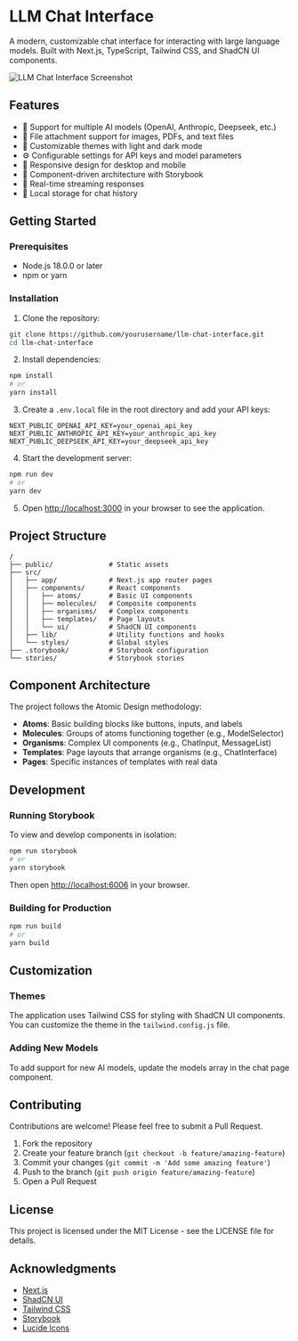 # LLM Chat Interface

A modern, customizable chat interface for interacting with large language models. Built with Next.js, TypeScript, Tailwind CSS, and ShadCN UI components.

![LLM Chat Interface Screenshot](https://via.placeholder.com/800x450.png?text=LLM+Chat+Interface)

## Features

- 🤖 Support for multiple AI models (OpenAI, Anthropic, Deepseek, etc.)
- 📁 File attachment support for images, PDFs, and text files
- 🎨 Customizable themes with light and dark mode
- ⚙️ Configurable settings for API keys and model parameters
- 📱 Responsive design for desktop and mobile
- 🧩 Component-driven architecture with Storybook
- 🔄 Real-time streaming responses
- 💾 Local storage for chat history

## Getting Started

### Prerequisites

- Node.js 18.0.0 or later
- npm or yarn

### Installation

1. Clone the repository:

```bash
git clone https://github.com/yourusername/llm-chat-interface.git
cd llm-chat-interface
```

2. Install dependencies:

```bash
npm install
# or
yarn install
```

3. Create a `.env.local` file in the root directory and add your API keys:

```
NEXT_PUBLIC_OPENAI_API_KEY=your_openai_api_key
NEXT_PUBLIC_ANTHROPIC_API_KEY=your_anthropic_api_key
NEXT_PUBLIC_DEEPSEEK_API_KEY=your_deepseek_api_key
```

4. Start the development server:

```bash
npm run dev
# or
yarn dev
```

5. Open [http://localhost:3000](http://localhost:3000) in your browser to see the application.

## Project Structure

```
/
├── public/              # Static assets
├── src/
│   ├── app/             # Next.js app router pages
│   ├── components/      # React components
│   │   ├── atoms/       # Basic UI components
│   │   ├── molecules/   # Composite components
│   │   ├── organisms/   # Complex components
│   │   ├── templates/   # Page layouts
│   │   └── ui/          # ShadCN UI components
│   ├── lib/             # Utility functions and hooks
│   └── styles/          # Global styles
├── .storybook/          # Storybook configuration
└── stories/             # Storybook stories
```

## Component Architecture

The project follows the Atomic Design methodology:

- **Atoms**: Basic building blocks like buttons, inputs, and labels
- **Molecules**: Groups of atoms functioning together (e.g., ModelSelector)
- **Organisms**: Complex UI components (e.g., ChatInput, MessageList)
- **Templates**: Page layouts that arrange organisms (e.g., ChatInterface)
- **Pages**: Specific instances of templates with real data

## Development

### Running Storybook

To view and develop components in isolation:

```bash
npm run storybook
# or
yarn storybook
```

Then open [http://localhost:6006](http://localhost:6006) in your browser.

### Building for Production

```bash
npm run build
# or
yarn build
```

## Customization

### Themes

The application uses Tailwind CSS for styling with ShadCN UI components. You can customize the theme in the `tailwind.config.js` file.

### Adding New Models

To add support for new AI models, update the models array in the chat page component.

## Contributing

Contributions are welcome! Please feel free to submit a Pull Request.

1. Fork the repository
2. Create your feature branch (`git checkout -b feature/amazing-feature`)
3. Commit your changes (`git commit -m 'Add some amazing feature'`)
4. Push to the branch (`git push origin feature/amazing-feature`)
5. Open a Pull Request

## License

This project is licensed under the MIT License - see the LICENSE file for details.

## Acknowledgments

- [Next.js](https://nextjs.org/)
- [ShadCN UI](https://ui.shadcn.com/)
- [Tailwind CSS](https://tailwindcss.com/)
- [Storybook](https://storybook.js.org/)
- [Lucide Icons](https://lucide.dev/)
